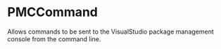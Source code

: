 # PMCCommand
Allows commands to be sent to the VisualStudio package management console from the command line.

